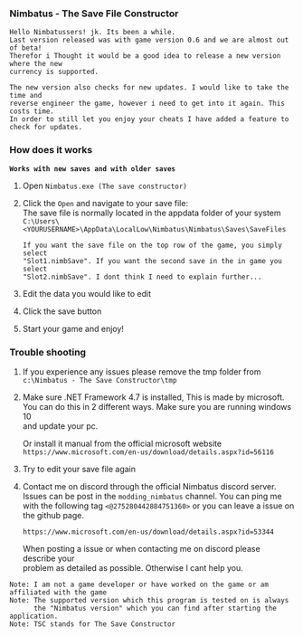 ### Nimbatus - The Save File Constructor

	Hello Nimbatussers! jk. Its been a while.
	Last version released was with game version 0.6 and we are almost out of beta!
	Therefor i Thought it would be a good idea to release a new version where the new
	currency is supported.
	
	The new version also checks for new updates. I would like to take the time and 
	reverse engineer the game, however i need to get into it again. This costs time.
	In order to still let you enjoy your cheats I have added a feature to check for updates.
	
### How does it works

**`Works with new saves and with older saves`**

1. Open `Nimbatus.exe (The save constructor)`
2. Click the `Open` and navigate to your save file:
\
    The save file is normally located in the appdata folder of your system \
    `C:\Users\<YOURUSERNAME>\AppData\LocalLow\Nimbatus\Nimbatus\Saves\SaveFiles`

    ```
    If you want the save file on the top row of the game, you simply select
    "Slot1.nimbSave". If you want the second save in the in game you select 
    "Slot2.nimbSave". I dont think I need to explain further...
    ```
3. Edit the data you would like to edit
4. Click the save button
5. Start your game and enjoy!

### Trouble shooting

1. If you experience any issues please remove the tmp folder from \
    `c:\Nimbatus - The Save Constructor\tmp`
    
2. Make sure .NET Framework 4.7 is installed, This is made by microsoft. \
    You can do this in 2 different ways. Make sure you are running windows 10 \
    and update your pc.
    
    Or install it manual from the official microsoft website \
    `https://www.microsoft.com/en-us/download/details.aspx?id=56116`
    
3. Try to edit your save file again

4. Contact me on discord through the official Nimbatus discord server. \
    Issues can be post in the `modding_nimbatus` channel. You can ping me \
    with the following tag `<@275280442884751360>` or you can leave a issue on \
    the github page.

     `https://www.microsoft.com/en-us/download/details.aspx?id=53344`

    When posting a issue or when contacting me on discord please describe your \
    problem as detailed as possible. Otherwise I cant help you.

```
Note: I am not a game developer or have worked on the game or am affiliated with the game 
Note: The supported version which this program is tested on is always
      the "Nimbatus version" which you can find after starting the application.
Note: TSC stands for The Save Constructor
```
